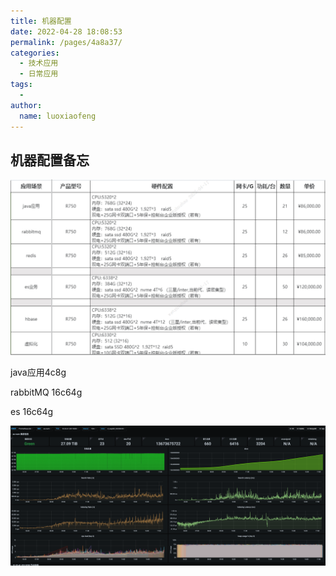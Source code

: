 ```yaml
---
title: 机器配置
date: 2022-04-28 18:08:53
permalink: /pages/4a8a37/
categories:
  - 技术应用
  - 日常应用
tags:
  - 
author: 
  name: luoxiaofeng
---
```


## 机器配置备忘

![](/img/media/608891e56d28aba1f3a91f58bdcdeeab.png)

java应用4c8g

rabbitMQ 16c64g

es 16c64g

![](/img/media/ec98116d99661863e733eb5e2f715b3d.png)
